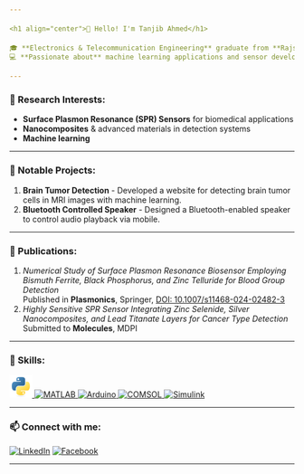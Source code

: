 ```yaml
---

<h1 align="center">👋 Hello! I'm Tanjib Ahmed</h1>

🎓 **Electronics & Telecommunication Engineering** graduate from **Rajshahi University of Engineering & Technology (RUET)**  
💻 **Passionate about** machine learning applications and sensor development for real-world problems.

---
```


### 🔬 Research Interests:
- **Surface Plasmon Resonance (SPR) Sensors** for biomedical applications
- **Nanocomposites** & advanced materials in detection systems
- **Machine learning** 

---

### 📄 Notable Projects:
1. **Brain Tumor Detection** - Developed a website for detecting brain tumor cells in MRI images with machine learning.
2. **Bluetooth Controlled Speaker** - Designed a Bluetooth-enabled speaker to control audio playback via mobile.

---

### 📝 Publications:
1. *Numerical Study of Surface Plasmon Resonance Biosensor Employing Bismuth Ferrite, Black Phosphorus, and Zinc Telluride for Blood Group Detection*  
   Published in **Plasmonics**, Springer, [DOI: 10.1007/s11468-024-02482-3](https://doi.org/10.1007/s11468-024-02482-3)
2. *Highly Sensitive SPR Sensor Integrating Zinc Selenide, Silver Nanocomposites, and Lead Titanate Layers for Cancer Type Detection*  
   Submitted to **Molecules**, MDPI

---

### 🌱 Skills:
<p align="left"> 
  <a href="https://www.python.org" target="_blank" rel="noreferrer"> <img src="https://raw.githubusercontent.com/devicons/devicon/master/icons/python/python-original.svg" alt="Python" width="40" height="40"/> </a> 
  <a href="https://www.mathworks.com/" target="_blank" rel="noreferrer"> <img src="https://upload.wikimedia.org/wikipedia/commons/2/21/Matlab_Logo.png" alt="MATLAB" width="40" height="40"/> </a> 
  <a href="https://www.arduino.cc/" target="_blank" rel="noreferrer"> <img src="https://cdn.worldvectorlogo.com/logos/arduino-1.svg" alt="Arduino" width="40" height="40"/> </a> 
  <a href="https://www.comsol.com/" target="_blank" rel="noreferrer"> <img src="https://upload.wikimedia.org/wikipedia/commons/8/84/Comsol_logo.png" alt="COMSOL" width="40" height="40"/> </a> 
  <a href="https://www.mathworks.com/products/simulink.html" target="_blank" rel="noreferrer"> <img src="https://upload.wikimedia.org/wikipedia/commons/2/27/Simulink_Logo.png" alt="Simulink" width="40" height="40"/> </a> 
</p>

---

### 📫 Connect with me:
<p align="left">
  <a href="https://linkedin.com/in/tanjibahmed" target="blank"><img align="center" src="https://raw.githubusercontent.com/rahuldkjain/github-profile-readme-generator/master/src/images/icons/Social/linked-in-alt.svg" alt="LinkedIn" height="30" width="40" /></a>
  <a href="https://fb.com/tanjib.ahmed.77" target="blank"><img align="center" src="https://raw.githubusercontent.com/rahuldkjain/github-profile-readme-generator/master/src/images/icons/Social/facebook.svg" alt="Facebook" height="30" width="40" /></a>
</p>

---
